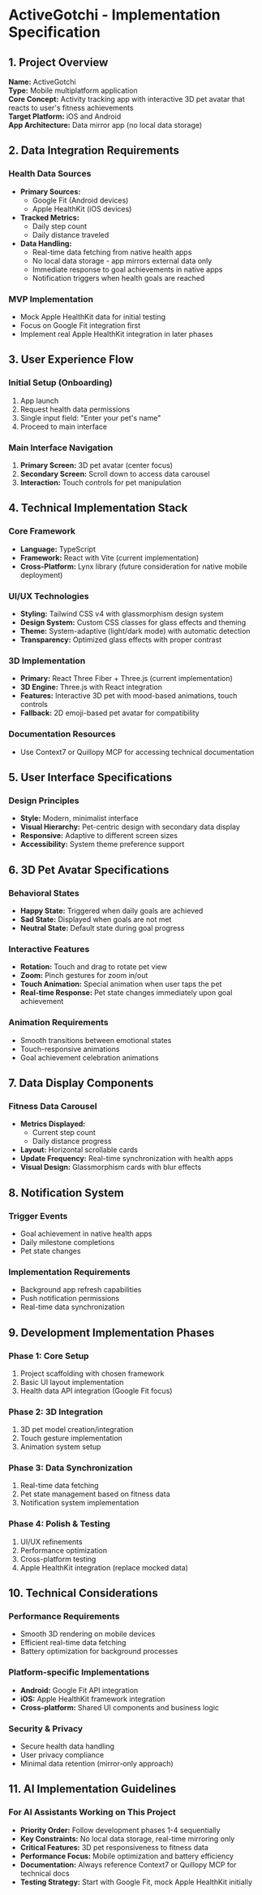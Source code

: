 # ActiveGotchi - Implementation Specification

## 1. Project Overview
**Name:** ActiveGotchi  
**Type:** Mobile multiplatform application  
**Core Concept:** Activity tracking app with interactive 3D pet avatar that reacts to user's fitness achievements  
**Target Platform:** iOS and Android  
**App Architecture:** Data mirror app (no local data storage)

## 2. Data Integration Requirements
### Health Data Sources
- **Primary Sources:**
  - Google Fit (Android devices)
  - Apple HealthKit (iOS devices)
- **Tracked Metrics:**
  - Daily step count
  - Daily distance traveled
- **Data Handling:**
  - Real-time data fetching from native health apps
  - No local data storage - app mirrors external data only
  - Immediate response to goal achievements in native apps
  - Notification triggers when health goals are reached

### MVP Implementation
- Mock Apple HealthKit data for initial testing
- Focus on Google Fit integration first
- Implement real Apple HealthKit integration in later phases

## 3. User Experience Flow
### Initial Setup (Onboarding)
1. App launch
2. Request health data permissions
3. Single input field: "Enter your pet's name"
4. Proceed to main interface

### Main Interface Navigation
1. **Primary Screen:** 3D pet avatar (center focus)
2. **Secondary Screen:** Scroll down to access data carousel
3. **Interaction:** Touch controls for pet manipulation

## 4. Technical Implementation Stack
### Core Framework
- **Language:** TypeScript
- **Framework:** React with Vite (current implementation)
- **Cross-Platform:** Lynx library (future consideration for native mobile deployment)

### UI/UX Technologies
- **Styling:** Tailwind CSS v4 with glassmorphism design system
- **Design System:** Custom CSS classes for glass effects and theming
- **Theme:** System-adaptive (light/dark mode) with automatic detection
- **Transparency:** Optimized glass effects with proper contrast

### 3D Implementation
- **Primary:** React Three Fiber + Three.js (current implementation)
- **3D Engine:** Three.js with React integration
- **Features:** Interactive 3D pet with mood-based animations, touch controls
- **Fallback:** 2D emoji-based pet avatar for compatibility

### Documentation Resources
- Use Context7 or Quillopy MCP for accessing technical documentation

## 5. User Interface Specifications
### Design Principles
- **Style:** Modern, minimalist interface
- **Visual Hierarchy:** Pet-centric design with secondary data display
- **Responsive:** Adaptive to different screen sizes
- **Accessibility:** System theme preference support


## 6. 3D Pet Avatar Specifications
### Behavioral States
- **Happy State:** Triggered when daily goals are achieved
- **Sad State:** Displayed when goals are not met
- **Neutral State:** Default state during goal progress

### Interactive Features
- **Rotation:** Touch and drag to rotate pet view
- **Zoom:** Pinch gestures for zoom in/out
- **Touch Animation:** Special animation when user taps the pet
- **Real-time Response:** Pet state changes immediately upon goal achievement

### Animation Requirements
- Smooth transitions between emotional states
- Touch-responsive animations
- Goal achievement celebration animations

## 7. Data Display Components
### Fitness Data Carousel
- **Metrics Displayed:**
  - Current step count
  - Daily distance progress
- **Layout:** Horizontal scrollable cards
- **Update Frequency:** Real-time synchronization with health apps
- **Visual Design:** Glassmorphism cards with blur effects

## 8. Notification System
### Trigger Events
- Goal achievement in native health apps
- Daily milestone completions
- Pet state changes

### Implementation Requirements
- Background app refresh capabilities
- Push notification permissions
- Real-time data synchronization

## 9. Development Implementation Phases
### Phase 1: Core Setup
1. Project scaffolding with chosen framework
2. Basic UI layout implementation
3. Health data API integration (Google Fit focus)

### Phase 2: 3D Integration
1. 3D pet model creation/integration
2. Touch gesture implementation
3. Animation system setup

### Phase 3: Data Synchronization
1. Real-time data fetching
2. Pet state management based on fitness data
3. Notification system implementation

### Phase 4: Polish & Testing
1. UI/UX refinements
2. Performance optimization
3. Cross-platform testing
4. Apple HealthKit integration (replace mocked data)

## 10. Technical Considerations
### Performance Requirements
- Smooth 3D rendering on mobile devices
- Efficient real-time data fetching
- Battery optimization for background processes

### Platform-specific Implementations
- **Android:** Google Fit API integration
- **iOS:** Apple HealthKit framework integration
- **Cross-platform:** Shared UI components and business logic

### Security & Privacy
- Secure health data handling
- User privacy compliance
- Minimal data retention (mirror-only approach)

## 11. AI Implementation Guidelines
### For AI Assistants Working on This Project
- **Priority Order:** Follow development phases 1-4 sequentially
- **Key Constraints:** No local data storage, real-time mirroring only
- **Critical Features:** 3D pet responsiveness to fitness data
- **Performance Focus:** Mobile optimization and battery efficiency
- **Documentation:** Always reference Context7 or Quillopy MCP for technical docs
- **Testing Strategy:** Start with Google Fit, mock Apple HealthKit initially

